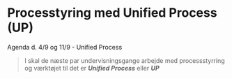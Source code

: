 # Processtyring med Unified Process (UP)
Agenda d. 4/9 og 11/9 - Unified Process

> I skal de næste par undervisningsgange arbejde med processstyrring og værktøjet til det er **_Unified Process_** eller **_UP_**
